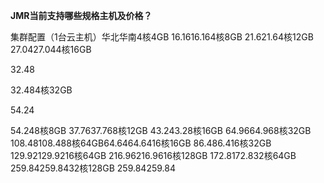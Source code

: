 **JMR当前支持哪些规格主机及价格？**

集群配置（1台云主机）华北华南4核4GB
16.1616.164核8GB
21.621.64核12GB
27.0427.044核16GB

32.48

32.484核32GB

54.24

54.248核8GB
37.7637.768核12GB
43.243.28核16GB
64.9664.968核32GB
108.48108.488核64GB64.6464.6416核16GB
86.486.416核32GB
129.92129.9216核64GB
216.96216.9616核128GB
172.8172.832核64GB
259.84259.8432核128GB
259.84259.84